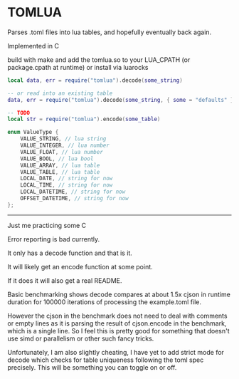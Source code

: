 # TOMLUA

Parses .toml files into lua tables, and hopefully eventually back again.

Implemented in C

build with make and add the tomlua.so to your LUA_CPATH (or package.cpath at runtime) or install via luarocks

```lua
local data, err = require("tomlua").decode(some_string)

-- or read into an existing table
data, err = require("tomlua").decode(some_string, { some = "defaults" })-- , true) for strict mode eventually, or maybe a separate function

-- TODO
local str = require("tomlua").encode(some_table)
```

```c
enum ValueType {
    VALUE_STRING, // lua string
    VALUE_INTEGER, // lua number
    VALUE_FLOAT, // lua number
    VALUE_BOOL, // lua bool
    VALUE_ARRAY, // lua table
    VALUE_TABLE, // lua table
    LOCAL_DATE, // string for now
    LOCAL_TIME, // string for now
    LOCAL_DATETIME, // string for now
    OFFSET_DATETIME, // string for now
};
```

---

Just me practicing some C

Error reporting is bad currently.

It only has a decode function and that is it.

It will likely get an encode function at some point.

If it does it will also get a real README.

Basic benchmarking shows decode compares at about 1.5x cjson in runtime duration for 100000 iterations of processing the example.toml file.

However the cjson in the benchmark does not need to deal with comments or empty lines as it is parsing the result of cjson.encode in the benchmark, which is a single line.
So I feel this is pretty good for something that doesn't use simd or parallelism or other such fancy tricks.

Unfortunately, I am also slightly cheating, I have yet to add strict mode for decode which checks for table uniqueness following the toml spec precisely. This will be something you can toggle on or off.
